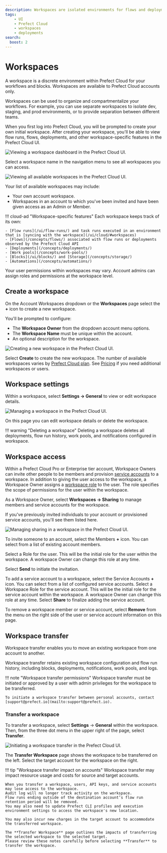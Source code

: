 ```yaml
---
description: Workspaces are isolated environments for flows and deployments within Prefect Cloud.
tags:
    - UI
    - Prefect Cloud
    - workspaces
    - deployments
search:
  boost: 2
---
```


# Workspaces <span class="badge cloud"></span>

A workspace is a discrete environment within Prefect Cloud for your workflows and blocks.
Workspaces are available to Prefect Cloud accounts only.

Workspaces can be used to organize and compartmentalize your workflows.
For example, you can use separate workspaces to isolate dev, staging, and prod environments, or to provide separation between different teams.

When you first log into Prefect Cloud, you will be prompted to create your own initial workspace.
After creating your workspace, you'll be able to view flow runs, flows, deployments, and other workspace-specific features in the Prefect Cloud UI.

![Viewing a workspace dashboard in the Prefect Cloud UI.](/img/ui/cloud-new-workspace.png)

Select a workspace name in the navigation menu to see all workspaces you can access.

![Viewing all available workspaces in the Prefect Cloud UI.](/img/ui/all-workspaces.png)

Your list of available workspaces may include:

- Your own account workspace.
- Workspaces in an account to which you've been invited and have been given access as an Admin or Member.

!!! cloud-ad "Workspace-specific features"
    Each workspace keeps track of its own:

    - [Flow runs](/ui/flow-runs/) and task runs executed in an environment that is [syncing with the workspace](/ui/cloud/#workspaces)
    - [Flows](/concepts/flows/) associated with flow runs or deployments observed by the Prefect Cloud API
    - [Deployments](/concepts/deployments/)
    - [Work pools](/concepts/work-pools/)
    - [Blocks](/ui/blocks/) and [Storage](/concepts/storage/)
    - [Automations](/concepts/automations/)

Your user permissions within workspaces may vary.
Account admins can assign roles and permissions at the workspace level.

## Create a workspace

On the Account Workspaces dropdown or the **Workspaces** page select the **+** icon to create a new workspace.

You'll be prompted to configure:

- The **Workspace Owner** from the dropdown account menu options.
- The **Workspace Name** must be unique within the account.
- An optional description for the workspace.

![Creating a new workspace in the Prefect Cloud UI.](/img/ui/create-workspace.png)

Select **Create** to create the new workspace.
The number of available workspaces varies by [Prefect Cloud plan](https://www.prefect.io/pricing/).
See [Pricing](https://www.prefect.io/pricing/) if you need additional workspaces or users.

## Workspace settings

Within a workspace, select **Settings -> General** to view or edit workspace details.  

![Managing a workspace in the Prefect Cloud UI.](/img/ui/workspace-settings.png)

On this page you can edit workspace details or delete the workspace.

!!! warning "Deleting a workspace"
    Deleting a workspace deletes all deployments, flow run history, work pools, and notifications configured in workspace.

## Workspace access <span class="badge pro"></span> <span class="badge enterprise"></span>

Within a Prefect Cloud Pro or Enterprise tier account, Workspace Owners can invite other people to be members and provision [service accounts](/ui/service-accounts/) to a workspace.
In addition to giving the user access to the workspace, a Workspace Owner assigns a [workspace role](/ui/roles/) to the user.
The role specifies the scope of permissions for the user within the workspace.

As a Workspace Owner, select **Workspaces -> Sharing** to manage members and service accounts for the workspace.

If you've previously invited individuals to your account or provisioned service accounts, you'll see them listed here.

![Managing sharing in a workspace in the Prefect Cloud UI.](/img/ui/workspace-sharing.png)

To invite someone to an account, select the Members **+** icon. You can select from a list of existing account members.

Select a Role for the user.
This will be the initial role for the user within the workspace. A workspace Owner can change this role at any time.

Select **Send** to initiate the invitation.

To add a service account to a workspace, select the Service Accounts **+** icon.
You can select from a list of configured service accounts.
Select a Workspace Role for the service account. This will be the initial role for the service account within the workspace.
A workspace Owner can change this role at any time. Select **Share** to finalize adding the service account.

To remove a workspace member or service account, select **Remove** from the menu on the right side of the user or service account information on this page.

## Workspace transfer

Workspace transfer enables you to move an existing workspace from one account to another.

Workspace transfer retains existing workspace configuration and flow run history, including blocks, deployments, notifications, work pools, and logs.

!!! note "Workspace transfer permissions"
    Workspace transfer must be initiated or approved by a user with admin privileges for the workspace to be transferred.

    To initiate a workspace transfer between personal accounts, contact [support@prefect.io](mailto:support@prefect.io).

### Transfer a workspace

To transfer a workspace, select **Settings**  -> **General** within the workspace.
Then, from the three dot menu in the upper right of the page, select **Transfer**.

![Initiating a workspace transfer in the Prefect Cloud UI.](/img/ui/workspace-transfer.png)

The **Transfer Workspace** page shows the workspace to be transferred on the left.
Select the target account for the workspace on the right.

!!! tip "Workspace transfer impact on accounts"
    Workspace transfer may impact resource usage and costs for source and target accounts.

    When you transfer a workspace, users, API keys, and service accounts may lose access to the workspace. 
    Audit log will no longer track activity on the workspace. 
    Flow runs ending outside of the destination account’s flow run retention period will be removed. 
    You may also need to update Prefect CLI profiles and execution environment settings to access the workspace's new location.

    You may also incur new charges in the target account to accommodate the transferred workspace.

    The **Transfer Workspace** page outlines the impacts of transferring the selected workspace to the selected target. 
    Please review these notes carefully before selecting **Transfer** to transfer the workspace.
